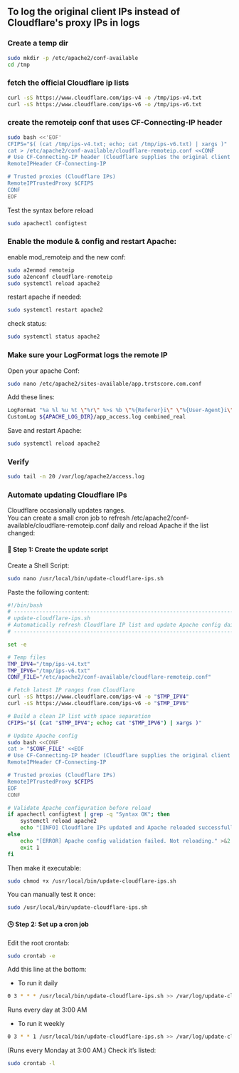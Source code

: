 ## To log the original client IPs instead of Cloudflare's proxy IPs in logs

### Create a temp dir
```sh
sudo mkdir -p /etc/apache2/conf-available
cd /tmp
```

### fetch the official Cloudflare ip lists
```sh
curl -sS https://www.cloudflare.com/ips-v4 -o /tmp/ips-v4.txt
curl -sS https://www.cloudflare.com/ips-v6 -o /tmp/ips-v6.txt
```

### create the remoteip conf that uses CF-Connecting-IP header
```sh
sudo bash <<'EOF'
CFIPS="$( (cat /tmp/ips-v4.txt; echo; cat /tmp/ips-v6.txt) | xargs )"
cat > /etc/apache2/conf-available/cloudflare-remoteip.conf <<CONF
# Use CF-Connecting-IP header (Cloudflare supplies the original client IP)
RemoteIPHeader CF-Connecting-IP

# Trusted proxies (Cloudflare IPs)
RemoteIPTrustedProxy $CFIPS
CONF
EOF
```

Test the syntax before reload
```sh
sudo apachectl configtest
```

### Enable the module & config and restart Apache:
enable mod_remoteip and the new conf:
```sh
sudo a2enmod remoteip
sudo a2enconf cloudflare-remoteip
sudo systemctl reload apache2
```

restart apache if needed:
```sh
sudo systemctl restart apache2
```

check status:
```sh
sudo systemctl status apache2
```

### Make sure your LogFormat logs the remote IP
Open your apache Conf:
```sh
sudo nano /etc/apache2/sites-available/app.trstscore.com.conf
```
Add these lines:
```sh
LogFormat "%a %l %u %t \"%r\" %>s %b \"%{Referer}i\" \"%{User-Agent}i\"" combined_real
CustomLog ${APACHE_LOG_DIR}/app_access.log combined_real
```
Save and restart Apache:
```sh
sudo systemctl reload apache2
```
### Verify
```sh
sudo tail -n 20 /var/log/apache2/access.log
```

### Automate updating Cloudflare IPs
Cloudflare occasionally updates ranges.  
You can create a small cron job to refresh /etc/apache2/conf-available/cloudflare-remoteip.conf daily and reload Apache if the list changed:  

#### 🧩 Step 1: Create the update script
Create a Shell Script:
```sh
sudo nano /usr/local/bin/update-cloudflare-ips.sh
```

Paste the following content:
```sh
#!/bin/bash
# ------------------------------------------------------------------------------
# update-cloudflare-ips.sh
# Automatically refresh Cloudflare IP list and update Apache config daily
# ------------------------------------------------------------------------------

set -e

# Temp files
TMP_IPV4="/tmp/ips-v4.txt"
TMP_IPV6="/tmp/ips-v6.txt"
CONF_FILE="/etc/apache2/conf-available/cloudflare-remoteip.conf"

# Fetch latest IP ranges from Cloudflare
curl -sS https://www.cloudflare.com/ips-v4 -o "$TMP_IPV4"
curl -sS https://www.cloudflare.com/ips-v6 -o "$TMP_IPV6"

# Build a clean IP list with space separation
CFIPS="$( (cat "$TMP_IPV4"; echo; cat "$TMP_IPV6") | xargs )"

# Update Apache config
sudo bash <<CONF
cat > "$CONF_FILE" <<EOF
# Use CF-Connecting-IP header (Cloudflare supplies the original client IP)
RemoteIPHeader CF-Connecting-IP

# Trusted proxies (Cloudflare IPs)
RemoteIPTrustedProxy $CFIPS
EOF
CONF

# Validate Apache configuration before reload
if apachectl configtest | grep -q "Syntax OK"; then
    systemctl reload apache2
    echo "[INFO] Cloudflare IPs updated and Apache reloaded successfully."
else
    echo "[ERROR] Apache config validation failed. Not reloading." >&2
    exit 1
fi
```
Then make it executable:
```sh
sudo chmod +x /usr/local/bin/update-cloudflare-ips.sh
```
You can manually test it once:
```sh
sudo /usr/local/bin/update-cloudflare-ips.sh
```
#### 🕒 Step 2: Set up a cron job
Edit the root crontab:
```sh
sudo crontab -e
```
Add this line at the bottom:
* To run it daily
```sh
0 3 * * * /usr/local/bin/update-cloudflare-ips.sh >> /var/log/update-cloudflare-ips.log 2>&1
```
Runs every day at 3:00 AM  
* To run it weekly
```sh
0 3 * * 1 /usr/local/bin/update-cloudflare-ips.sh >> /var/log/update-cloudflare-ips.log 2>&1
```
(Runs every Monday at 3:00 AM.)
Check it’s listed:
```sh
sudo crontab -l
```
